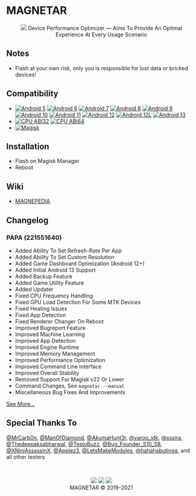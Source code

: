 # MAGNETAR
<p align="center">
  <img src="https://github.com/Kyliekyler/MAGNETAR/blob/master/.github/logo.png">
  Device Performance Optimizer — Aims To Provide An Optimal Experience At Every Usage Scenario
</p>

## Notes
- Flash at your own risk, only you is responsible for lost data or bricked devices!

## Compatibility
- [![Android 5](https://img.shields.io/badge/Android-5-red.svg)]() [![Android 6](https://img.shields.io/badge/Android-6-pink.svg)]() [![Android 7](https://img.shields.io/badge/Android-7-violet.svg)]() [![Android 8](https://img.shields.io/badge/Android-8-yellow.svg)]() [![Android 9](https://img.shields.io/badge/Android-9-lightgreen.svg)]() [![Android 10](https://img.shields.io/badge/Android-10-brightgreen.svg)]() [![Android 11](https://img.shields.io/badge/Android-11-orange.svg)]() [![Android 12](https://img.shields.io/badge/Android-12-white.svg)]() [![Android 12L](https://img.shields.io/badge/Android-12L-white.svg)]() [![Android 13](https://img.shields.io/badge/Android-13-brown.svg)]()
- [![CPU ABI32](https://img.shields.io/badge/ABI-32-pink.svg)]() [![CPU ABI64](https://img.shields.io/badge/ABI-64-pink.svg)]()
- [![Magisk](https://img.shields.io/badge/Magisk-23%2B-00B39B.svg)]()
   
## Installation
- Flash on Magisk Manager
- Reboot

## Wiki
- [MAGNEPEDIA](https://github.com/Kyliekyler/MAGNETAR/wiki)

## Changelog
### PAPA (221551640)
- Added Ability To Set Refresh-Rate Per App
- Added Ability To Set Custom Resolution
- Added Game Dashboard Optimization (Android 12+)
- Added Initial Android 13 Support
- Added Backup Feature
- Added Game Utility Feature
- Added Updater
- Fixed CPU Frequency Handling
- Fixed GPU Load Detection For Some MTK Devices
- Fixed Heating Issues
- Fixed App Detection
- Fixed Renderer Changer On Reboot
- Improved Bugreport Feature
- Improved Machine Learning
- Improved App Detection
- Improved Engine Runtime
- Improved Memory Management
- Improved Performance Optimization
- Improved Command Line Interface
- Improved Overall Stability
- Removed Support For Magisk v22 Or Lower
- Command Changes, See ```magnetar --manual```
- Miscellaneous Bug Fixes And Improvements

[See More...](https://github.com/Kyliekyler/MAGNETAR/wiki/CHANGELOG#changelog)

## Special Thanks To
[@MrCarb0n](https://github.com/MrCarb0n), [@ManOfDiamond](https://github.com/ManOfDiamond), [@AkumaHunt3r](https://github.com/AkumaHunt3r), [@varoo_idk](https://github.com/varoo_idk), [@sssira](https://github.com/sssira), [@Thedeepaksabharwal](https://github.com/Thedeepaksabharwal), [@TestoBuzz](https://github.com/TestoBuzz), [@Bug_Founder_S10_S8](https://t.me/Bug_Founder_S10_S8), [@XNinjAssassinX](https://t.me/XNinjAssassinX), [@Applez3](https://t.me/Applez3), [@LetsMakeModules](https://t.me/LetsMakeModules), [@hahahabutinga](https://t.me/hahahabutinga), and all other testers

<br/>
<p align="center">
  <a href="https://t.me/MAGNETAR1999"><img src="https://img.shields.io/badge/Telegram-Channel-blue?logo=telegram&style=social"></a>
  <a href="https://t.me/MAGNETARCHAT"><img src="https://img.shields.io/badge/Telegram-Group-blue?logo=telegram&style=social"></a>
  <a href="https://facebook.com/MAGNETAR1999"><img src="https://img.shields.io/badge/Facebook-Page-blue?logo=facebook&style=social"></a>
  <br/>
  MAGNETAR © 2019-2021
</p>
